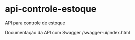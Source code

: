 # api-controle-estoque
 API para controle de estoque


Documentação da API com Swagger /swagger-ui/index.html
